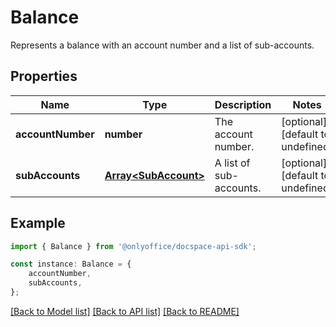 # Balance

Represents a balance with an account number and a list of sub-accounts.

## Properties

Name | Type | Description | Notes
------------ | ------------- | ------------- | -------------
**accountNumber** | **number** | The account number. | [optional] [default to undefined]
**subAccounts** | [**Array&lt;SubAccount&gt;**](SubAccount.md) | A list of sub-accounts. | [optional] [default to undefined]

## Example

```typescript
import { Balance } from '@onlyoffice/docspace-api-sdk';

const instance: Balance = {
    accountNumber,
    subAccounts,
};
```

[[Back to Model list]](../README.md#documentation-for-models) [[Back to API list]](../README.md#documentation-for-api-endpoints) [[Back to README]](../README.md)

